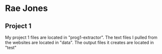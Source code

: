 # Rae Jones
## Project 1
My project 1 files are located in "prog1-extractor". The text files I pulled from the websites are located in "data". The output files it creates are located in "test"
